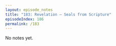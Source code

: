 ```yaml
---
layout: episode_notes
title: "183: Revelation — Seals from Scripture"
episodeIndex: 186
permalink: /183
---
```

No notes yet.
